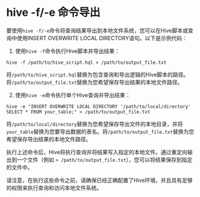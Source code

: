 # hive -f/-e 命令导出

要使用`hive -f/-e`命令将查询结果导出到本地文件系统，您可以在Hive脚本或查询中使用INSERT OVERWRITE LOCAL DIRECTORY语句。以下是示例代码：

1. 使用`hive -f`命令执行Hive脚本并导出结果：

```shell
hive -f /path/to/hive_script.hql > /path/to/output_file.txt
```

将`/path/to/hive_script.hql`替换为包含查询和导出逻辑的Hive脚本的路径。将`/path/to/output_file.txt`替换为您希望保存导出结果的本地文件路径。

2. 使用`hive -e`命令执行单个Hive查询并导出结果：

```shell
hive -e "INSERT OVERWRITE LOCAL DIRECTORY '/path/to/local/directory' SELECT * FROM your_table;" > /path/to/output_file.txt
```

将`/path/to/local/directory`替换为您希望保存导出文件的本地目录，并将`your_table`替换为您要导出数据的表名。将`/path/to/output_file.txt`替换为您希望保存导出结果的本地文件路径。

执行上述命令后，Hive将执行查询并将结果写入指定的本地文件。通过重定向输出到一个文件（例如 `> /path/to/output_file.txt`），您可以将结果保存到指定的文件中。

请注意，在执行这些命令之前，请确保已经正确配置了Hive环境，并且具有足够的权限来执行查询和访问本地文件系统。
